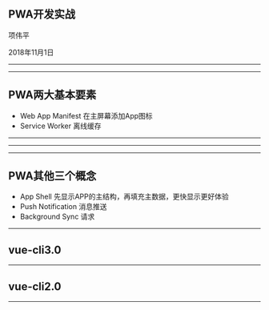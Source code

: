 ## PWA开发实战

项伟平

2018年11月1日

----

<!-- .slide: data-background="white" data-background-image="./img/qrcode.jpg" data-background-size="contain" -->

----

## PWA两大基本要素

- Web App Manifest 在主屏幕添加App图标
- Service Worker 离线缓存

----

<!-- .slide: data-background="white" data-background-image="./img/sw-race.png" data-background-size="contain" -->

----

<!-- .slide: data-background="white" data-background-image="./img/pwa-chrome.png" data-background-size="contain" -->

----

## PWA其他三个概念

- App Shell 先显示APP的主结构，再填充主数据，更快显示更好体验
- Push Notification 消息推送
- Background Sync 请求

----

## vue-cli3.0


----

## vue-cli2.0


----